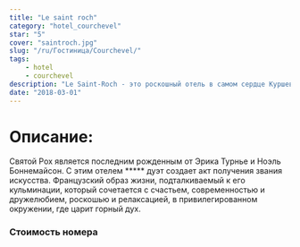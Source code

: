```yaml
---
title: "Le saint roch"
category: "hotel_courchevel"
star: "5"
cover: "saintroch.jpg"
slug: "/ru/Гостиница/Courchevel/"
tags:
    - hotel
    - courchevel
description: "Le Saint-Roch - это роскошный отель в самом сердце Куршевеля, лыжи и коконы в 2 шагах от склонов, ресторан для гурманов, спа-салон. "
date: "2018-03-01"
--- 
```

 
# Описание:
Святой Рох является последним рожденным от Эрика Турнье и Ноэль Боннемайсон. С этим отелем ***** дуэт создает акт получения звания искусства. Французский образ жизни, подталкиваемый к его кульминации, который сочетается с счастьем, современностью и дружелюбием, роскошью и релаксацией, в привилегированном окружении, где царит горный дух.

### Стоимость номера